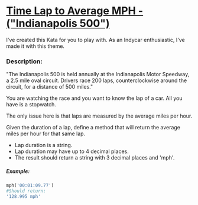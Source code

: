# [Time Lap to Average MPH - ("Indianapolis 500")](http://www.codewars.com/kata/56b89b9b33dbe53e82000df8)

I've created this Kata for you to play with. As an Indycar enthusiastic, I've made it with this theme.


### Description:

"The Indianapolis 500 is held annually at the Indianapolis Motor Speedway, a 2.5 mile oval circuit. Drivers race 200 laps, counterclockwise around the circuit, for a distance of 500 miles."

You are watching the race and you want to know the lap of a car. All you have is a stopwatch.

The only issue here is that laps are measured by the average miles per hour.

Given the duration of a lap, define a method that will return the average miles per hour for that same lap.

* Lap duration is a string.
* Lap duration may have up to 4 decimal places.
* The result should return a string with 3 decimal places and 'mph'.

##### Example:
```ruby
mph('00:01:09.77')
#Should return:
'128.995 mph'
```